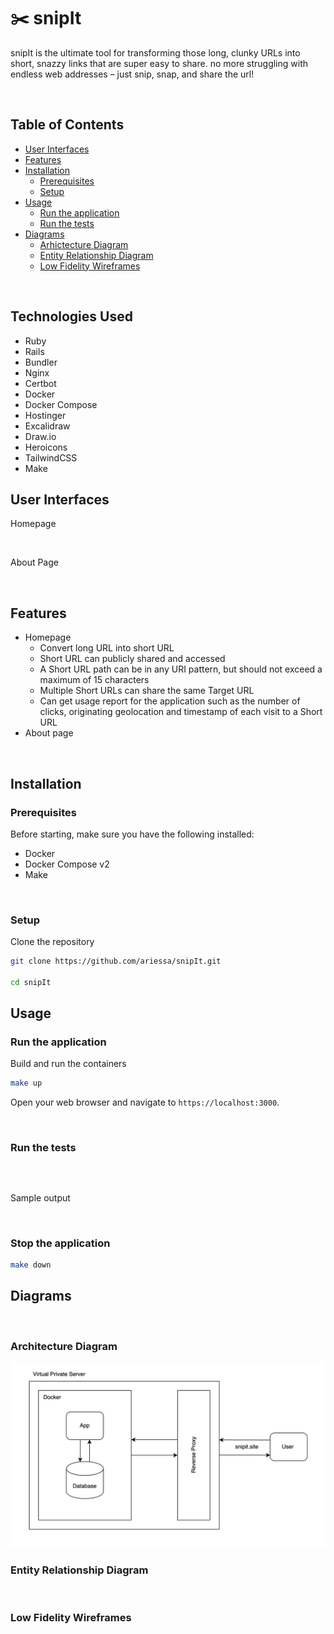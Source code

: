 # ✂️ snipIt

snipIt is the ultimate tool for transforming those long, clunky URLs into short, snazzy links that are super easy to share. no more struggling with endless web addresses – just snip, snap, and share the url!

<br />

## Table of Contents

- [User Interfaces](#user-interfaces)
- [Features](#features)
- [Installation](#installation)
  - [Prerequisites](#prerequisites)
  - [Setup](#setup)
- [Usage](#usage)
  - [Run the application](#run-the-application)
  - [Run the tests](#run-the-tests)
- [Diagrams](#diagrams)
  - [Arhictecture Diagram](#architecture-diagram)
  - [Entity Relationship Diagram](#entity-relationship-diagram)
  - [Low Fidelity Wireframes](#low-fidelity-wireframes)

<br />

## Technologies Used

- Ruby
- Rails
- Bundler
- Nginx
- Certbot
- Docker
- Docker Compose
- Hostinger
- Excalidraw
- Draw.io
- Heroicons
- TailwindCSS
- Make

## User Interfaces

Homepage
<img src=""/>

<br />

About Page
<img src=""/>

<br />

## Features

- Homepage
  - Convert long URL into short URL
  - Short URL can publicly shared and accessed
  - A Short URL path can be in any URI pattern, but should not exceed a maximum of 15 characters
  - Multiple Short URLs can share the same Target URL
  - Can get usage report for the application such as the number of clicks, originating geolocation and timestamp of each visit to a Short URL
- About page

<br />

## Installation

### Prerequisites

Before starting, make sure you have the following installed:

- Docker
- Docker Compose v2
- Make

<br />

### Setup

Clone the repository

```bash
git clone https://github.com/ariessa/snipIt.git

cd snipIt
```

## Usage

### Run the application

Build and run the containers

```bash
make up
```

Open your web browser and navigate to `https://localhost:3000`.

<br />

### Run the tests

```bash

```

<br />

Sample output

<img src=""/>

<br />

### Stop the application

```bash
make down
```

## Diagrams

<br />

### Architecture Diagram

<img src="/diagrams/architecture_diagram.png"/>

<br />

### Entity Relationship Diagram

<img src=""/>

<br />

### Low Fidelity Wireframes

<img src=""/>
